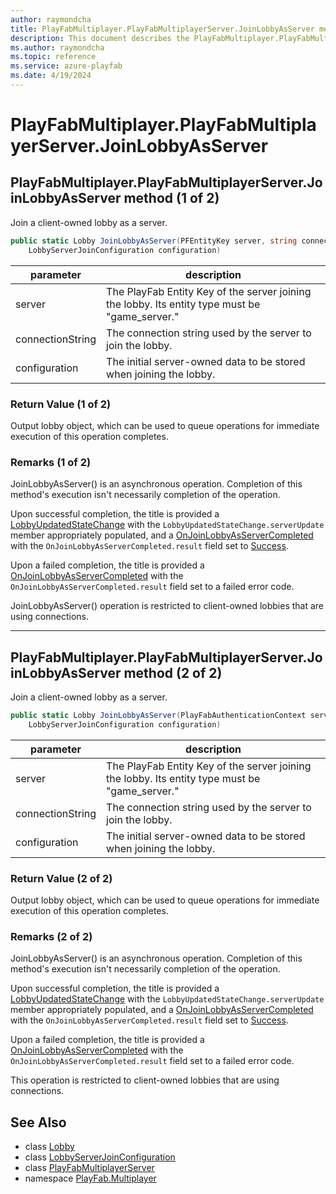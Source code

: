 ```yaml
---
author: raymondcha
title: PlayFabMultiplayer.PlayFabMultiplayerServer.JoinLobbyAsServer method
description: This document describes the PlayFabMultiplayer.PlayFabMultiplayerServer.JoinLobbyAsServer.
ms.author: raymondcha
ms.topic: reference
ms.service: azure-playfab
ms.date: 4/19/2024
---
```


# PlayFabMultiplayer.PlayFabMultiplayerServer.JoinLobbyAsServer
## PlayFabMultiplayer.PlayFabMultiplayerServer.JoinLobbyAsServer method (1 of 2)

Join a client-owned lobby as a server.

```csharp
public static Lobby JoinLobbyAsServer(PFEntityKey server, string connectionString, 
    LobbyServerJoinConfiguration configuration)
```

| parameter | description |
| --- | --- |
| server | The PlayFab Entity Key of the server joining the lobby. Its entity type must be "game_server." |
| connectionString | The connection string used by the server to join the lobby. |
| configuration | The initial server-owned data to be stored when joining the lobby. |

### Return Value (1 of 2)

Output lobby object, which can be used to queue operations for immediate execution of this operation completes.

### Remarks (1 of 2)

JoinLobbyAsServer() is an asynchronous operation. Completion of this method's execution isn't necessarily completion of the operation.

Upon successful completion, the title is provided a [LobbyUpdatedStateChange](../../../../lobby/playfabmultiplayerreference-cpp/pflobby/structs/pflobbyupdatedstatechange.md) with the `LobbyUpdatedStateChange.serverUpdate` member appropriately populated, and a [OnJoinLobbyAsServerCompleted](./OnJoinLobbyAsServerCompleted.md) with the `OnJoinLobbyAsServerCompleted.result` field set to [Success](../LobbyError/Success.md).

Upon a failed completion, the title is provided a [OnJoinLobbyAsServerCompleted](./OnJoinLobbyAsServerCompleted.md) with the `OnJoinLobbyAsServerCompleted.result` field set to a failed error code.

JoinLobbyAsServer() operation is restricted to client-owned lobbies that are using connections.

---

## PlayFabMultiplayer.PlayFabMultiplayerServer.JoinLobbyAsServer method (2 of 2)

Join a client-owned lobby as a server.

```csharp
public static Lobby JoinLobbyAsServer(PlayFabAuthenticationContext server, string connectionString, 
    LobbyServerJoinConfiguration configuration)
```

| parameter | description |
| --- | --- |
| server | The PlayFab Entity Key of the server joining the lobby. Its entity type must be "game_server." |
| connectionString | The connection string used by the server to join the lobby. |
| configuration | The initial server-owned data to be stored when joining the lobby. |

### Return Value (2 of 2)

Output lobby object, which can be used to queue operations for immediate execution of this operation completes.

### Remarks (2 of 2)

JoinLobbyAsServer() is an asynchronous operation. Completion of this method's execution isn't necessarily completion of the operation.

Upon successful completion, the title is provided a [LobbyUpdatedStateChange](../../../../lobby/playfabmultiplayerreference-cpp/pflobby/structs/pflobbyupdatedstatechange.md) with the `LobbyUpdatedStateChange.serverUpdate` member appropriately populated, and a [OnJoinLobbyAsServerCompleted](./OnJoinLobbyAsServerCompleted.md) with the `OnJoinLobbyAsServerCompleted.result` field set to [Success](../LobbyError/Success.md).

Upon a failed completion, the title is provided a [OnJoinLobbyAsServerCompleted](./OnJoinLobbyAsServerCompleted.md) with the `OnJoinLobbyAsServerCompleted.result` field set to a failed error code.

This operation is restricted to client-owned lobbies that are using connections.

## See Also

* class [Lobby](../Lobby.md)
* class [LobbyServerJoinConfiguration](../LobbyServerJoinConfiguration.md)
* class [PlayFabMultiplayerServer](../PlayFabMultiplayer.PlayFabMultiplayerServer.md)
* namespace [PlayFab.Multiplayer](../../PlayFabMultiplayerSDK.md)
